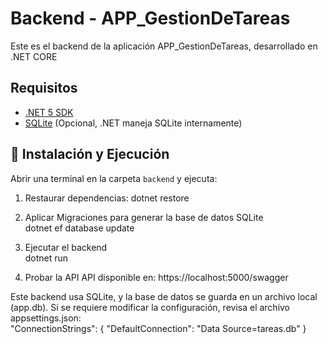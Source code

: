 # Backend - APP_GestionDeTareas

Este es el backend de la aplicación APP_GestionDeTareas, desarrollado en .NET CORE 

## Requisitos
- [.NET 5 SDK](https://dotnet.microsoft.com/download/dotnet/5.0)
- [SQLite](https://www.sqlite.org/download.html) (Opcional, .NET maneja SQLite internamente)

## 🔧 Instalación y Ejecución

Abrir una terminal en la carpeta `backend` y ejecuta:
1. Restaurar dependencias:
   dotnet restore
   
2. Aplicar Migraciones para generar la base de datos SQLite  
   dotnet ef database update
   
3. Ejecutar el backend   
   dotnet run
   
4. Probar la API
	API disponible en: https://localhost:5000/swagger

Este backend usa SQLite, y la base de datos se guarda en un archivo local (app.db).
Si se requiere modificar la configuración, revisa el archivo appsettings.json:	
"ConnectionStrings": {
    "DefaultConnection": "Data Source=tareas.db"
  }

